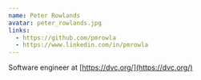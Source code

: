 ```yaml
---
name: Peter Rowlands
avatar: peter_rowlands.jpg
links:
  - https://github.com/pmrowla
  - https://www.linkedin.com/in/pmrowla
---
```


Software engineer at [https://dvc.org/](https://dvc.org/)
